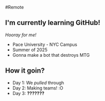 #Remote

## I'm currently learning GitHub!
*Hooray for me!*

* Pace University - NYC Campus
* Summer of 2025
* Gonna make a bot that destroys MTG

## How it goin?
- Day 1: We *pulled* through
- Day 2: Making teams! :O
- Day 3: **???????**